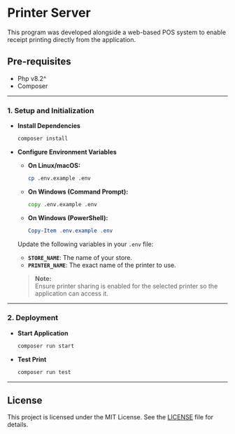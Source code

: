 # Printer Server

This program was developed alongside a web-based POS system to enable receipt printing directly from the application.

## Pre-requisites
- Php v8.2^
- Composer

---

### **1. Setup and Initialization**

- **Install Dependencies**  

  ```sh
  composer install
  ```

- **Configure Environment Variables**

  - **On Linux/macOS:**

    ```sh
    cp .env.example .env
    ```

  - **On Windows (Command Prompt):**

    ```cmd
    copy .env.example .env
    ```

  - **On Windows (PowerShell):**

    ```powershell
    Copy-Item .env.example .env
    ```

  Update the following variables in your `.env` file:

  - **`STORE_NAME`**: The name of your store.
  - **`PRINTER_NAME`**: The exact name of the printer to use.

  > **Note:**  
  > Ensure printer sharing is enabled for the selected printer so the application can access it.

---

### **2. Deployment**

- **Start Application**  

  ```sh
  composer run start
  ```

- **Test Print**  

  ```sh
  composer run test
  ```

---

## License

This project is licensed under the MIT License. See the [LICENSE](LICENSE) file for details.
